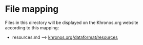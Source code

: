 # File mapping
Files in this directory will be displayed on the Khronos.org website according to this mapping:

* resources.md --> [khronos.org/dataformat/resources](https://www.khronos.org/dataformat/resources)


